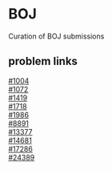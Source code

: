 # BOJ
Curation of BOJ submissions

## problem links

[#1004](https://www.acmicpc.net/problem/1004)<br>
[#1072](https://www.acmicpc.net/problem/1072)<br>
[#1419](https://www.acmicpc.net/problem/1419)<br>
[#1718](https://www.acmicpc.net/problem/1718)<br>
[#1986](https://www.acmicpc.net/problem/1986)<br>
[#8891](https://www.acmicpc.net/problem/8891)<br>
[#13377](https://www.acmicpc.net/problem/13377)<br>
[#14681](https://www.acmicpc.net/problem/14681)<br>
[#17286](https://www.acmicpc.net/problem/17286)<br>
[#24389](https://www.acmicpc.net/problem/24389)<br>
